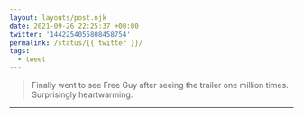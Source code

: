 ```yaml
---
layout: layouts/post.njk
date: 2021-09-26 22:25:37 +00:00
twitter: '1442254055808458754'
permalink: /status/{{ twitter }}/
tags: 
  - tweet
---
```


> Finally went to see Free Guy after seeing the trailer one million times. Surprisingly heartwarming.

---
